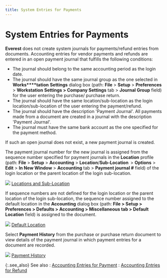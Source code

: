 ```yaml
---
title: System Entries for Payments
---
```


# System Entries for Payments


**Everest** does not create system  journals for payments/refund entries from documents. Accounting entries  for vendor payments and refunds are entered in an open payment journal  that fulfills the following conditions:

- The journal  should belong to the same accounting period as the login date.
- The journal  should have the same journal group as the one selected in **Works****tation** **Settings**  dialog box (path: **File** > **Setup** > **Preferences**  > **Workstation** **Settings &gt; Company Settings** tab > **Journal 
 Group** field) for the user entering the purchase/ purchase return.
- The journal  should have the same location/sub-location as the login location/sub-location  of the user entering the payment/refund.
- The journal  should have the description 'Payment Journal'. All payments made from  a document are created in a journal with the description 'Payment Journal'.
- The journal  must have the same bank account as the one specified for the payment method.



If such an open journal does not exist, a new payment journal is created.


The payment journal number for the new journal is assigned from the  sequence number specified for payment journals in the **Location**  profile (path: **File** > **Setup** > **Accounting**  > **Location**/**Sub-Location 
 &nbsp;**>  **Options** > **Edit**  > **In New Window** > **Accounting** tab > **Payment 
 journal #** field) of the login location or the parent location of  the login sub-location.


![]({{site.acc_baseurl}}/img/lens.gif) [Locations  and Sub-Location]({{site.sc_chm}}/options/locations-and-sub-locations/locations_and_departments.html)


If sequence numbers are not defined for the login location or the parent  location of the login sub-location, the sequence number assigned to the  default location in the **Accounting** dialog  box (path: **File &gt; Setup &gt; Preferences 
 &gt; Defaults &gt; Accounting &gt; Miscellaneous tab &gt; Default Location**  field) is assigned to the document.


![]({{site.acc_baseurl}}/img/lens.gif) [Default  Location]({{site.sc_chm}}/misc/default_location.html)


Select **Payment History** from  the purchase or purchase return document to view details of the payment  journal in which payment entries for a document are recorded.


![]({{site.acc_baseurl}}/img/lens.gif) [Payment  History]({{site.pp_chm}}/purc-proc/pos/po-processes/payments/payment-history/payment_history_pur.html)


{:.see_also}
See also
: [Accounting  Entries for Payment]({{site.acc_baseurl}}/vendor-payments-and-refunds/creating-a-manual-payment-journal/accounting_entries_pmtjrnl.html)
: [Accounting  Entries for Refund]({{site.acc_baseurl}}/vendor-payments-and-refunds/creating-a-manual-payment-journal/accounting_entries_for_refunds_pmtjrnl.html)
